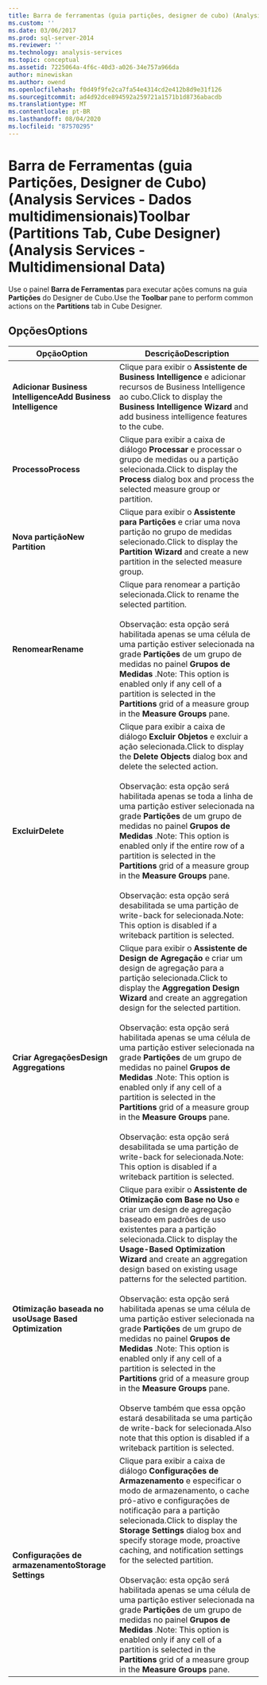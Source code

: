 ```yaml
---
title: Barra de ferramentas (guia partições, designer de cubo) (Analysis Services-dados multidimensionais) | Microsoft Docs
ms.custom: ''
ms.date: 03/06/2017
ms.prod: sql-server-2014
ms.reviewer: ''
ms.technology: analysis-services
ms.topic: conceptual
ms.assetid: 7225064a-4f6c-40d3-a026-34e757a966da
author: minewiskan
ms.author: owend
ms.openlocfilehash: f0d49f9fe2ca7fa54e4314cd2e412b8d9e31f126
ms.sourcegitcommit: ad4d92dce894592a259721a1571b1d8736abacdb
ms.translationtype: MT
ms.contentlocale: pt-BR
ms.lasthandoff: 08/04/2020
ms.locfileid: "87570295"
---
```

# <a name="toolbar-partitions-tab-cube-designer-analysis-services---multidimensional-data"></a><span data-ttu-id="0e097-102">Barra de Ferramentas (guia Partições, Designer de Cubo) (Analysis Services - Dados multidimensionais)</span><span class="sxs-lookup"><span data-stu-id="0e097-102">Toolbar (Partitions Tab, Cube Designer) (Analysis Services - Multidimensional Data)</span></span>
  <span data-ttu-id="0e097-103">Use o painel **Barra de Ferramentas** para executar ações comuns na guia **Partições** do Designer de Cubo.</span><span class="sxs-lookup"><span data-stu-id="0e097-103">Use the **Toolbar** pane to perform common actions on the **Partitions** tab in Cube Designer.</span></span>  
  
## <a name="options"></a><span data-ttu-id="0e097-104">Opções</span><span class="sxs-lookup"><span data-stu-id="0e097-104">Options</span></span>  
  
|<span data-ttu-id="0e097-105">Opção</span><span class="sxs-lookup"><span data-stu-id="0e097-105">Option</span></span>|<span data-ttu-id="0e097-106">Descrição</span><span class="sxs-lookup"><span data-stu-id="0e097-106">Description</span></span>|  
|------------|-----------------|  
|<span data-ttu-id="0e097-107">**Adicionar Business Intelligence**</span><span class="sxs-lookup"><span data-stu-id="0e097-107">**Add Business Intelligence**</span></span>|<span data-ttu-id="0e097-108">Clique para exibir o **Assistente de Business Intelligence** e adicionar recursos de Business Intelligence ao cubo.</span><span class="sxs-lookup"><span data-stu-id="0e097-108">Click to display the **Business Intelligence Wizard** and add business intelligence features to the cube.</span></span>|  
|<span data-ttu-id="0e097-109">**Processo**</span><span class="sxs-lookup"><span data-stu-id="0e097-109">**Process**</span></span>|<span data-ttu-id="0e097-110">Clique para exibir a caixa de diálogo **Processar** e processar o grupo de medidas ou a partição selecionada.</span><span class="sxs-lookup"><span data-stu-id="0e097-110">Click to display the **Process** dialog box and process the selected measure group or partition.</span></span>|  
|<span data-ttu-id="0e097-111">**Nova partição**</span><span class="sxs-lookup"><span data-stu-id="0e097-111">**New Partition**</span></span>|<span data-ttu-id="0e097-112">Clique para exibir o **Assistente para Partições** e criar uma nova partição no grupo de medidas selecionado.</span><span class="sxs-lookup"><span data-stu-id="0e097-112">Click to display the **Partition Wizard** and create a new partition in the selected measure group.</span></span>|  
|<span data-ttu-id="0e097-113">**Renomear**</span><span class="sxs-lookup"><span data-stu-id="0e097-113">**Rename**</span></span>|<span data-ttu-id="0e097-114">Clique para renomear a partição selecionada.</span><span class="sxs-lookup"><span data-stu-id="0e097-114">Click to rename the selected partition.</span></span><br /><br /> <span data-ttu-id="0e097-115">Observação: esta opção será habilitada apenas se uma célula de uma partição estiver selecionada na grade **Partições** de um grupo de medidas no painel **Grupos de Medidas** .</span><span class="sxs-lookup"><span data-stu-id="0e097-115">Note: This option is enabled only if any cell of a partition is selected in the **Partitions** grid of a measure group in the **Measure Groups** pane.</span></span>|  
|<span data-ttu-id="0e097-116">**Excluir**</span><span class="sxs-lookup"><span data-stu-id="0e097-116">**Delete**</span></span>|<span data-ttu-id="0e097-117">Clique para exibir a caixa de diálogo **Excluir Objetos** e excluir a ação selecionada.</span><span class="sxs-lookup"><span data-stu-id="0e097-117">Click to display the **Delete Objects** dialog box and delete the selected action.</span></span><br /><br /> <span data-ttu-id="0e097-118">Observação: esta opção será habilitada apenas se toda a linha de uma partição estiver selecionada na grade **Partições** de um grupo de medidas no painel **Grupos de Medidas** .</span><span class="sxs-lookup"><span data-stu-id="0e097-118">Note: This option is enabled only if the entire row of a partition is selected in the **Partitions** grid of a measure group in the **Measure Groups** pane.</span></span><br /><br /> <span data-ttu-id="0e097-119">Observação: esta opção será desabilitada se uma partição de write-back for selecionada.</span><span class="sxs-lookup"><span data-stu-id="0e097-119">Note: This option is disabled if a writeback partition is selected.</span></span>|  
|<span data-ttu-id="0e097-120">**Criar Agregações**</span><span class="sxs-lookup"><span data-stu-id="0e097-120">**Design Aggregations**</span></span>|<span data-ttu-id="0e097-121">Clique para exibir o **Assistente de Design de Agregação** e criar um design de agregação para a partição selecionada.</span><span class="sxs-lookup"><span data-stu-id="0e097-121">Click to display the **Aggregation Design Wizard** and create an aggregation design for the selected partition.</span></span><br /><br /> <span data-ttu-id="0e097-122">Observação: esta opção será habilitada apenas se uma célula de uma partição estiver selecionada na grade **Partições** de um grupo de medidas no painel **Grupos de Medidas** .</span><span class="sxs-lookup"><span data-stu-id="0e097-122">Note: This option is enabled only if any cell of a partition is selected in the **Partitions** grid of a measure group in the **Measure Groups** pane.</span></span><br /><br /> <span data-ttu-id="0e097-123">Observação: esta opção será desabilitada se uma partição de write-back for selecionada.</span><span class="sxs-lookup"><span data-stu-id="0e097-123">Note: This option is disabled if a writeback partition is selected.</span></span>|  
|<span data-ttu-id="0e097-124">**Otimização baseada no uso**</span><span class="sxs-lookup"><span data-stu-id="0e097-124">**Usage Based Optimization**</span></span>|<span data-ttu-id="0e097-125">Clique para exibir o **Assistente de Otimização com Base no Uso** e criar um design de agregação baseado em padrões de uso existentes para a partição selecionada.</span><span class="sxs-lookup"><span data-stu-id="0e097-125">Click to display the **Usage-Based Optimization Wizard** and create an aggregation design based on existing usage patterns for the selected partition.</span></span><br /><br /> <span data-ttu-id="0e097-126">Observação: esta opção será habilitada apenas se uma célula de uma partição estiver selecionada na grade **Partições** de um grupo de medidas no painel **Grupos de Medidas** .</span><span class="sxs-lookup"><span data-stu-id="0e097-126">Note: This option is enabled only if any cell of a partition is selected in the **Partitions** grid of a measure group in the **Measure Groups** pane.</span></span><br /><br /> <span data-ttu-id="0e097-127">Observe também que essa opção estará desabilitada se uma partição de write-back for selecionada.</span><span class="sxs-lookup"><span data-stu-id="0e097-127">Also note that this option is disabled if a writeback partition is selected.</span></span>|  
|<span data-ttu-id="0e097-128">**Configurações de armazenamento**</span><span class="sxs-lookup"><span data-stu-id="0e097-128">**Storage Settings**</span></span>|<span data-ttu-id="0e097-129">Clique para exibir a caixa de diálogo **Configurações de Armazenamento** e especificar o modo de armazenamento, o cache pró-ativo e configurações de notificação para a partição selecionada.</span><span class="sxs-lookup"><span data-stu-id="0e097-129">Click to display the **Storage Settings** dialog box and specify storage mode, proactive caching, and notification settings for the selected partition.</span></span><br /><br /> <span data-ttu-id="0e097-130">Observação: esta opção será habilitada apenas se uma célula de uma partição estiver selecionada na grade **Partições** de um grupo de medidas no painel **Grupos de Medidas** .</span><span class="sxs-lookup"><span data-stu-id="0e097-130">Note: This option is enabled only if any cell of a partition is selected in the **Partitions** grid of a measure group in the **Measure Groups** pane.</span></span>|  
  
  
